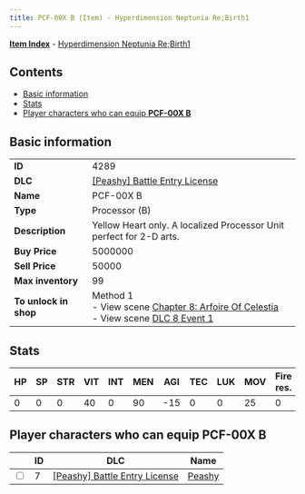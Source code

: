 ```yaml
---
title: PCF-00X B (Item) - Hyperdimension Neptunia Re;Birth1
---
```


[**Item Index**](/neptunia/rb1/item/index.html) - [Hyperdimension Neptunia Re;Birth1](/neptunia/rb1)

## Contents

- [Basic information](#basic-information)
- [Stats](#stats)
- [Player characters who can equip **PCF-00X B**](#player-characters-who-can-equip-pcf-00x-b)

## Basic information

|   |   |
| -- | -- |
| **ID** | 4289 |
| **DLC** | [[Peashy] Battle Entry License](/neptunia/rb1/dlc/8-peashy.html) |
| **Name** | PCF-00X B |
| **Type** | Processor (B) |
| **Description** | Yellow Heart only. A localized Processor Unit perfect for 2-D arts. |
| **Buy Price** | 5000000 |
| **Sell Price** | 50000 |
| **Max inventory** | 99 |
| **To unlock in shop** | Method 1<br />- View scene [Chapter 8: Arfoire Of Celestia](/neptunia/rb1/scene/1-801-chapter-8-arfoire-of-celestia.html)<br />- View scene [DLC 8 Event 1](/neptunia/rb1/scene/8-5020-dlc-8-event-1.html) |


## Stats

| HP | SP | STR | VIT | INT | MEN | AGI | TEC | LUK | MOV | Fire res. | Ice res. | Wind res. | Lightning res. |
| -- | -- | --- | --- | --- | --- | --- | --- | --- | --- | --------- | -------- | --------- | -------------- |
| 0 | 0 | 0 | 40 | 0 | 90 | -15 | 0 | 0 | 25 | 0 | 0 | 0 | 0 |


## Player characters who can equip **PCF-00X B**

|    | ID | DLC | Name |
| -- | -- | --- | ---- |
| <input type="checkbox" id="rb1-player-8-7" class="trackbox" /> | 7 | [[Peashy] Battle Entry License](/neptunia/rb1/dlc/8-peashy.html) | [Peashy](/neptunia/rb1/player/8-7-peashy.html) |
